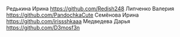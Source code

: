  Редькина Ирина https://github.com/Redish248
 Липченко Валерия https://github.com/PandochkaCute
 Семёнова Ирина https://github.com/irissshkaaa
 Медведева Дарья https://github.com/D3mosf3n
